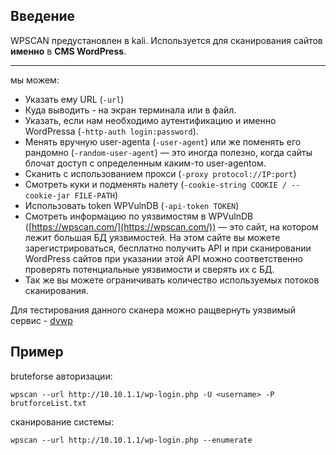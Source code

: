 ## Введение 
WPSCAN предустановлен в kali. Используется для сканирования сайтов **именно** в **CMS WordPress**.
***
мы можем:

- Указать ему URL (`-url`)
- Куда выводить - на экран терминала или в файл.
- Указать, если нам необходимо аутентификацию и именно WordPressа (`-http-auth login:password`).
- Менять вручную user-agentа (`-user-agent`) или же поменять его рандомно (`-random-user-agent`) — это иногда полезно, когда сайты блочат доступ с определенным каким-то user-agentом.
- Сканить с использованием прокси (`-proxy protocol://IP:port`)
- Смотреть куки и подменять налету (`-cookie-string COOKIE / --cookie-jar FILE-PATH`)
- Использовать token WPVulnDB (`-api-token TOKEN`)
- Смотреть информацию по уязвимостям в WPVulnDB ([https://wpscan.com/](https://wpscan.com/)) — это сайт, на котором лежит большая БД уязвимостей. На этом сайте вы можете зарегистрироваться, бесплатно получить API и при сканировании WordPress сайтов при указании этой API можно соответственно проверять потенциальные уязвимости и сверять их с БД.
- Так же вы можете ограничивать количество используемых потоков сканирования.

Для тестирования данного сканера можно ращвернуть уязвимый сервис - [dvwp](https://github.com/vavkamil/dvwp)

## Пример
bruteforse авторизации:
``` 
wpscan --url http://10.10.1.1/wp-login.php -U <username> -P brutforceList.txt
```
сканирование системы:
``` 
wpscan --url http://10.10.1.1/wp-login.php --enumerate
```